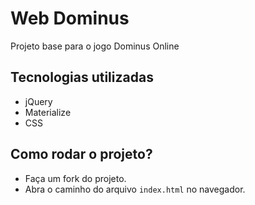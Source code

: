 # Web Dominus

Projeto base para o jogo Dominus Online

## Tecnologias utilizadas

- jQuery
- Materialize
- CSS

## Como rodar o projeto?

- Faça um fork do projeto.
- Abra o caminho do arquivo `index.html` no navegador.

